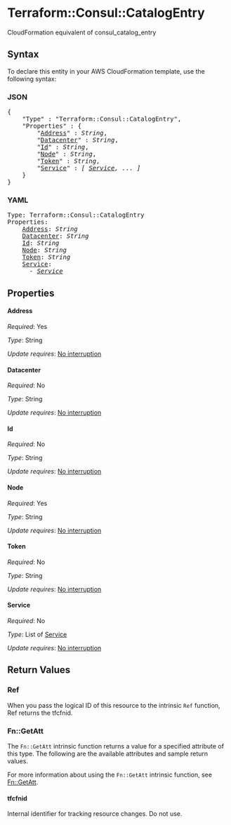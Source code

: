 # Terraform::Consul::CatalogEntry

CloudFormation equivalent of consul_catalog_entry

## Syntax

To declare this entity in your AWS CloudFormation template, use the following syntax:

### JSON

<pre>
{
    "Type" : "Terraform::Consul::CatalogEntry",
    "Properties" : {
        "<a href="#address" title="Address">Address</a>" : <i>String</i>,
        "<a href="#datacenter" title="Datacenter">Datacenter</a>" : <i>String</i>,
        "<a href="#id" title="Id">Id</a>" : <i>String</i>,
        "<a href="#node" title="Node">Node</a>" : <i>String</i>,
        "<a href="#token" title="Token">Token</a>" : <i>String</i>,
        "<a href="#service" title="Service">Service</a>" : <i>[ <a href="service.md">Service</a>, ... ]</i>
    }
}
</pre>

### YAML

<pre>
Type: Terraform::Consul::CatalogEntry
Properties:
    <a href="#address" title="Address">Address</a>: <i>String</i>
    <a href="#datacenter" title="Datacenter">Datacenter</a>: <i>String</i>
    <a href="#id" title="Id">Id</a>: <i>String</i>
    <a href="#node" title="Node">Node</a>: <i>String</i>
    <a href="#token" title="Token">Token</a>: <i>String</i>
    <a href="#service" title="Service">Service</a>: <i>
      - <a href="service.md">Service</a></i>
</pre>

## Properties

#### Address

_Required_: Yes

_Type_: String

_Update requires_: [No interruption](https://docs.aws.amazon.com/AWSCloudFormation/latest/UserGuide/using-cfn-updating-stacks-update-behaviors.html#update-no-interrupt)

#### Datacenter

_Required_: No

_Type_: String

_Update requires_: [No interruption](https://docs.aws.amazon.com/AWSCloudFormation/latest/UserGuide/using-cfn-updating-stacks-update-behaviors.html#update-no-interrupt)

#### Id

_Required_: No

_Type_: String

_Update requires_: [No interruption](https://docs.aws.amazon.com/AWSCloudFormation/latest/UserGuide/using-cfn-updating-stacks-update-behaviors.html#update-no-interrupt)

#### Node

_Required_: Yes

_Type_: String

_Update requires_: [No interruption](https://docs.aws.amazon.com/AWSCloudFormation/latest/UserGuide/using-cfn-updating-stacks-update-behaviors.html#update-no-interrupt)

#### Token

_Required_: No

_Type_: String

_Update requires_: [No interruption](https://docs.aws.amazon.com/AWSCloudFormation/latest/UserGuide/using-cfn-updating-stacks-update-behaviors.html#update-no-interrupt)

#### Service

_Required_: No

_Type_: List of <a href="service.md">Service</a>

_Update requires_: [No interruption](https://docs.aws.amazon.com/AWSCloudFormation/latest/UserGuide/using-cfn-updating-stacks-update-behaviors.html#update-no-interrupt)

## Return Values

### Ref

When you pass the logical ID of this resource to the intrinsic `Ref` function, Ref returns the tfcfnid.

### Fn::GetAtt

The `Fn::GetAtt` intrinsic function returns a value for a specified attribute of this type. The following are the available attributes and sample return values.

For more information about using the `Fn::GetAtt` intrinsic function, see [Fn::GetAtt](https://docs.aws.amazon.com/AWSCloudFormation/latest/UserGuide/intrinsic-function-reference-getatt.html).

#### tfcfnid

Internal identifier for tracking resource changes. Do not use.

